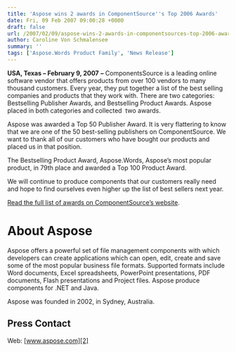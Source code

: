 ```yaml
---
title: 'Aspose wins 2 awards in ComponentSource''s Top 2006 Awards'
date: Fri, 09 Feb 2007 09:00:28 +0000
draft: false
url: /2007/02/09/aspose-wins-2-awards-in-componentsources-top-2006-awards/
author: Caroline Von Schmalensee
summary: ''
tags: ['Aspose.Words Product Family', 'News Release']
---
```


**USA, Texas – February 9, 2007** **–** ComponentsSource is a leading online software vendor that offers products from over 100 vendors to many thousand customers. Every year, they put together a list of the best selling companies and products that they work with. There are two categories: Bestselling Publisher Awards, and Bestselling Product Awards. Aspose placed in both categories and collected  two awards.

Aspose was awarded a Top 50 Publisher Award. It is very flattering to know that we are one of the 50 best-selling publishers on ComponentSource. We want to thank all of our customers who have bought our products and placed us in that position.

The Bestselling Product Award, Aspose.Words, Aspose’s most popular product, in 79th place and awarded a Top 100 Product Award.

We will continue to produce components that our customers really need and hope to find ourselves even higher up the list of best sellers next year.

[Read the full list of awards on ComponentSource’s website][1].

# About Aspose

Aspose offers a powerful set of file management components with which developers can create applications which can open, edit, create and save some of the most popular business file formats. Supported formats include Word documents, Excel spreadsheets, PowerPoint presentations, PDF documents, Flash presentations and Project files. Aspose produce components for .NET and Java.

Aspose was founded in 2002, in Sydney, Australia.

## Press Contact

Web: [www.aspose.com][2]




[1]: http://www.componentsource.com/services/publisher/awards-2006-publisher.html "Read the full list of awards on ComponentSource’s website"
[2]: http://www.aspose.com/



